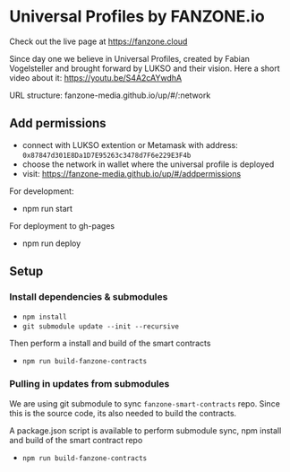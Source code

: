 # Universal Profiles by FANZONE.io

Check out the live page at https://fanzone.cloud

Since day one we believe in Universal Profiles, created by Fabian Vogelsteller and brought forward by LUKSO and their vision.
Here a short video about it: https://youtu.be/S4A2cAYwdhA


URL structure: fanzone-media.github.io/up/#/:network


## Add permissions

- connect with LUKSO extention or Metamask with address: `0x87847d301E8Da1D7E95263c3478d7F6e229E3F4b`
- choose the network in wallet where the universal profile is deployed
- visit: https://fanzone-media.github.io/up/#/addpermissions

For development:

- npm run start

For deployment to gh-pages

- npm run deploy

## Setup

### Install dependencies & submodules

- `npm install`
- `git submodule update --init --recursive`

Then perform a install and build of the smart contracts

- `npm run build-fanzone-contracts`

### Pulling in updates from submodules

We are using git submodule to sync `fanzone-smart-contracts` repo. Since this is the source code, its also needed to build the contracts.

A package.json script is available to perform submodule sync, npm install and build of the smart contract repo

- `npm run build-fanzone-contracts`
